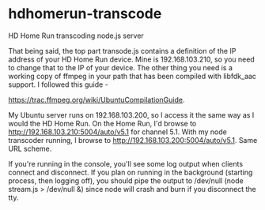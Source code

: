 hdhomerun-transcode
===================

HD Home Run transcoding node.js server

That being said, the top part transode.js contains a definition of the IP address of your HD Home Run device. 
Mine is 192.168.103.210, so you need to change that to the IP of your device. The other thing you need is a working copy
of ffmpeg in your path that has been compiled with libfdk_aac support. I followed this guide -

https://trac.ffmpeg.org/wiki/UbuntuCompilationGuide.

My Ubuntu server runs on 192.168.103.200, so I access it the same way as I would the HD Home Run. On the Home Run, 
I'd browse to http://192.168.103.210:5004/auto/v5.1 for channel 5.1. With my node transcoder running, I browse to
http://192.168.103.200:5004/auto/v5.1. Same URL scheme.

If you're running in the console, you'll see some log output when clients connect and disconnect. If you plan on
running in the background (starting process, then logging off), you should pipe the output to /dev/null
(node stream.js > /dev/null &) since node will crash and burn if you disconnect the tty.

